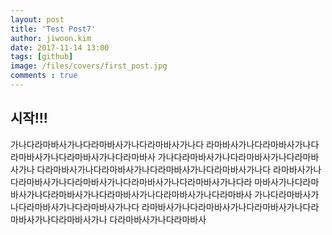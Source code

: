 ```yaml
---
layout: post
title: 'Test Post7'
author: jiwoon.kim
date: 2017-11-14 13:00
tags: [github]
image: /files/covers/first_post.jpg
comments : true
---
```


## 시작!!!
가나다라마바사가나다라마바사가나다라마바사가나다
라마바사가나다라마바사가나다라마바사가나다라마바사가나다라마바사
가나다라마바사가나다라마바사가나다라마바사가나
다라마바사가나다라마바사가나다라마바사가나다라마바사가나다
라마바사가나다라마바사가나다라마바사가나다라마바사가나다라마바사가나다라
마바사가나다라마바사가나다라마바사가나다라마바사가나다라마바사가나다라마바사
가나다라마바사가나다라마바사가나다라마바사가나다
라마바사가나다라마바사가나다라마바사가나다라마바사가나다라마바사가나
다라마바사가나다라마바사
